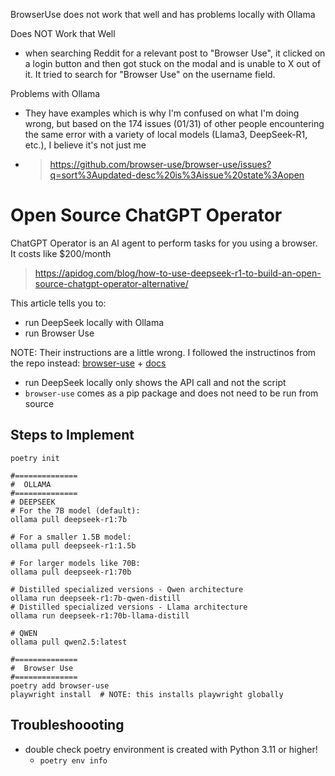 BrowserUse does not work that well and has problems locally with Ollama

Does NOT Work that Well
- when searching Reddit for a relevant post to "Browser Use", it clicked on a login button and then got stuck on the modal and is unable to X out of it. It tried to search for "Browser Use" on the username field.

Problems with Ollama
- They have examples which is why I'm confused on what I'm doing wrong, but based on the 174 issues (01/31) of other people encountering the same error with a variety of local models (Llama3, DeepSeek-R1, etc.), I believe it's not just me
- > https://github.com/browser-use/browser-use/issues?q=sort%3Aupdated-desc%20is%3Aissue%20state%3Aopen


# Open Source ChatGPT Operator
ChatGPT Operator is an AI agent to perform tasks for you using a browser. It costs like $200/month

> https://apidog.com/blog/how-to-use-deepseek-r1-to-build-an-open-source-chatgpt-operator-alternative/

This article tells you to:
- run DeepSeek locally with Ollama
- run Browser Use

NOTE: Their instructions are a little wrong. I followed the instructinos from the repo instead: [browser-use](https://github.com/browser-use/browser-use) + [docs](https://docs.browser-use.com/quickstart)
- run DeepSeek locally only shows the API call and not the script
- `browser-use` comes as a pip package and does not need to be run from source 

## Steps to Implement
```
poetry init

#==============
#  OLLAMA
#==============
# DEEPSEEK
# For the 7B model (default):
ollama pull deepseek-r1:7b

# For a smaller 1.5B model:
ollama pull deepseek-r1:1.5b

# For larger models like 70B:
ollama pull deepseek-r1:70b

# Distilled specialized versions - Qwen architecture
ollama run deepseek-r1:7b-qwen-distill
# Distilled specialized versions - Llama architecture
ollama run deepseek-r1:70b-llama-distill

# QWEN
ollama pull qwen2.5:latest

#==============
#  Browser Use
#==============
poetry add browser-use
playwright install  # NOTE: this installs playwright globally
```

## Troubleshoooting
- double check poetry environment is created with Python 3.11 or higher!
  - `poetry env info`